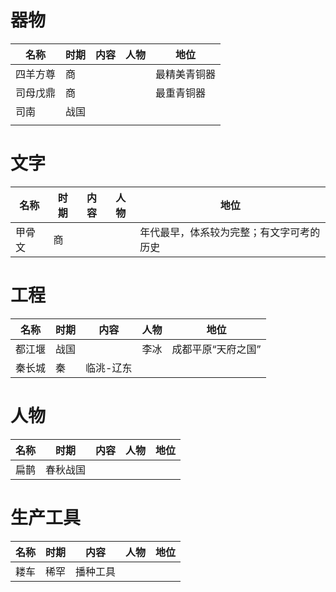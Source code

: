 # 器物

| 名称   | 时期  | 内容  | 人物  | 地位     |
| ---- | --- | --- | --- | ------ |
| 四羊方尊 | 商   |     |     | 最精美青铜器 |
| 司母戊鼎 | 商   |     |     | 最重青铜器  |
| 司南   | 战国  |     |     |        |
|      |     |     |     |        |

# 文字

| 名称   | 时期  | 内容  | 人物  | 地位                   |
| ---- | --- | --- | --- | -------------------- |
| 甲骨文  | 商   |     |     | 年代最早，体系较为完整；有文字可考的历史 |


# 工程

| 名称  | 时期  | 内容    | 人物  | 地位         |
| --- | --- | ----- | --- | ---------- |
| 都江堰 | 战国  |       | 李冰  | 成都平原“天府之国” |
| 秦长城 | 秦   | 临洮-辽东 |     |            |

# 人物

| 名称   | 时期   | 内容  | 人物  | 地位    |
| ---- | ---- | --- | --- | ----- |
| 扁鹊   | 春秋战国 |     |     |       |

# 生产工具

| 名称  | 时期  | 内容   | 人物  | 地位  |
| --- | --- | ---- | --- | --- |
| 耧车  | 稀罕  | 播种工具 |     |     |
